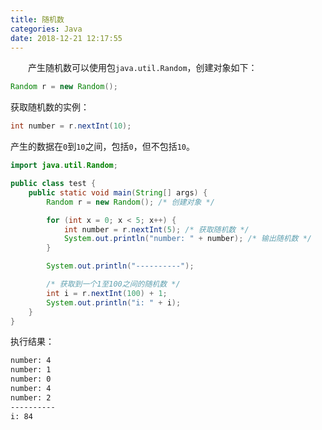 ```yaml
---
title: 随机数
categories: Java
date: 2018-12-21 12:17:55
---
```

&emsp;&emsp;产生随机数可以使用包`java.util.Random`，创建对象如下：<!--more-->

``` java
Random r = new Random();
```

获取随机数的实例：

``` java
int number = r.nextInt(10);
```

产生的数据在`0`到`10`之间，包括`0`，但不包括`10`。

``` java
import java.util.Random;

public class test {
    public static void main(String[] args) {
        Random r = new Random(); /* 创建对象 */

        for (int x = 0; x < 5; x++) {
            int number = r.nextInt(5); /* 获取随机数 */
            System.out.println("number: " + number); /* 输出随机数 */
        }

        System.out.println("----------");

        /* 获取到一个1至100之间的随机数 */
        int i = r.nextInt(100) + 1;
        System.out.println("i: " + i);
    }
}
```

执行结果：

``` bash
number: 4
number: 1
number: 0
number: 4
number: 2
----------
i: 84
```
